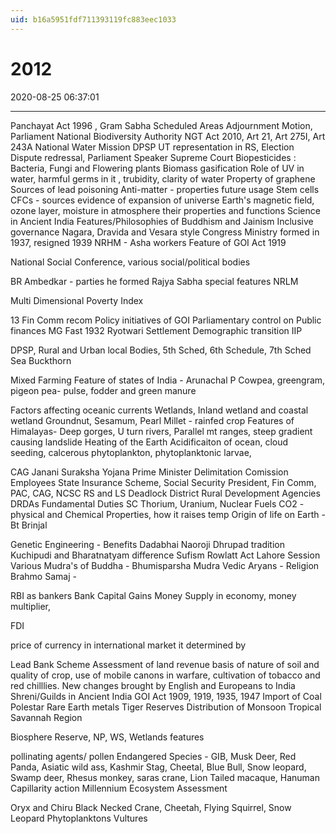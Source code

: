 ```yaml
---
uid: b16a5951fdf711393119fc883eec1033
---
```


# 2012
2020-08-25 06:37:01

---


Panchayat Act 1996 , Gram Sabha Scheduled Areas
Adjournment Motion, Parliament
National Biodiversity Authority
NGT Act 2010, Art 21, Art 275I, Art 243A
National Water Mission
DPSP
UT representation in RS, Election Dispute redressal, Parliament
Speaker
Supreme Court
Biopesticides : Bacteria, Fungi and Flowering plants
Biomass gasification
Role of UV in water, harmful germs in it , trubidity, clarity of water
Property of graphene
Sources of lead poisoning
Anti-matter - properties future usage
Stem cells
CFCs - sources
evidence of expansion of universe
Earth's magnetic field, ozone layer, moisture in atmosphere their properties and functions
Science in Ancient India
Features/Philosophies of Buddhism and Jainism
Inclusive governance
Nagara, Dravida and Vesara style
Congress Ministry formed in 1937, resigned 1939
NRHM - Asha workers
Feature of GOI Act 1919

National Social Conference, various social/political bodies

BR Ambedkar - parties he formed
Rajya Sabha special features
NRLM

Multi Dimensional Poverty Index

13 Fin Comm recom
Policy initiatives of GOI
Parliamentary control on Public finances
MG Fast 1932
Ryotwari Settlement
Demographic transition
IIP

DPSP, Rural and Urban local Bodies, 5th Sched, 6th Schedule, 7th Sched
Sea Buckthorn

Mixed Farming
Feature of states of India - Arunachal P
Cowpea, greengram, pigeon pea- pulse, fodder and green manure

Factors affecting oceanic currents
Wetlands, Inland wetland and coastal wetland
Groundnut, Sesamum, Pearl Millet - rainfed crop
Features of Himalayas- Deep gorges, U turn rivers, Parallel mt ranges, steep gradient causing landslide
Heating of the Earth
Acidificaiton of ocean, cloud seeding, calcerous phytoplankton, phytoplanktonic larvae,

CAG
Janani Suraksha Yojana
Prime Minister
Delimitation Comission
Employees State Insurance Scheme, Social Security
President, Fin Comm, PAC, CAG, NCSC
RS and LS Deadlock
District Rural Development Agencies DRDAs
Fundamental Duties
SC
Thorium, Uranium, Nuclear Fuels
CO2 - physical and Chemical Properties, how it raises temp
Origin of life on Earth -
Bt Brinjal

Genetic Engineering - Benefits
Dadabhai Naoroji
Dhrupad tradition
Kuchipudi and Bharatnatyam difference
Sufism
Rowlatt Act
Lahore Session
Various Mudra's of Buddha - Bhumisparsha Mudra
Vedic Aryans - Religion
Brahmo Samaj -

RBI as bankers Bank
Capital Gains
Money Supply in economy, money multiplier,

FDI

price of currency in international market it determined by

Lead Bank Scheme
Assessment of land revenue basis of nature of soil and quality of crop, use of mobile canons in warfare, cultivation of tobacco and red chilllies. New changes brought by English and Europeans to India
Shreni/Guilds in Ancient India
GOI Act 1909, 1919, 1935, 1947
Import of Coal
Polestar
Rare Earth metals
Tiger Reserves
Distribution of Monsoon
Tropical Savannah Region

Biosphere Reserve, NP, WS, Wetlands features

pollinating agents/ pollen
Endangered Species - GIB, Musk Deer, Red Panda, Asiatic wild ass, Kashmir Stag, Cheetal, Blue Bull, Snow leopard, Swamp deer, Rhesus monkey, saras crane, Lion Tailed macaque, Hanuman
Capillarity action
Millennium Ecosystem Assessment

Oryx and Chiru
Black Necked Crane, Cheetah, Flying Squirrel, Snow Leopard
Phytoplanktons
Vultures












